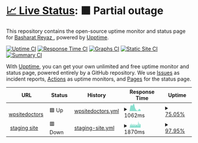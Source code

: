 # [📈 Live Status](https://demo.upptime.js.org): <!--live status--> **🟧 Partial outage**

This repository contains the open-source uptime monitor and status page for [Basharat Reyaz ](https://demo.upptime.js.org), powered by [Upptime](https://github.com/upptime/upptime).

[![Uptime CI](https://github.com/basharatreyaz/uptimebot/workflows/Uptime%20CI/badge.svg)](https://github.com/basharatreyaz/uptimebot/actions?query=workflow%3A%22Uptime+CI%22)
[![Response Time CI](https://github.com/basharatreyaz/uptimebot/workflows/Response%20Time%20CI/badge.svg)](https://github.com/basharatreyaz/uptimebot/actions?query=workflow%3A%22Response+Time+CI%22)
[![Graphs CI](https://github.com/basharatreyaz/uptimebot/workflows/Graphs%20CI/badge.svg)](https://github.com/basharatreyaz/uptimebot/actions?query=workflow%3A%22Graphs+CI%22)
[![Static Site CI](https://github.com/basharatreyaz/uptimebot/workflows/Static%20Site%20CI/badge.svg)](https://github.com/basharatreyaz/uptimebot/actions?query=workflow%3A%22Static+Site+CI%22)
[![Summary CI](https://github.com/basharatreyaz/uptimebot/workflows/Summary%20CI/badge.svg)](https://github.com/basharatreyaz/uptimebot/actions?query=workflow%3A%22Summary+CI%22)

With [Upptime](https://upptime.js.org), you can get your own unlimited and free uptime monitor and status page, powered entirely by a GitHub repository. We use [Issues](https://github.com/basharatreyaz/uptimebot/issues) as incident reports, [Actions](https://github.com/basharatreyaz/uptimebot/actions) as uptime monitors, and [Pages](https://demo.upptime.js.org) for the status page.

<!--start: status pages-->
<!-- This summary is generated by Upptime (https://github.com/upptime/upptime) -->
<!-- Do not edit this manually, your changes will be overwritten -->
<!-- prettier-ignore -->
| URL | Status | History | Response Time | Uptime |
| --- | ------ | ------- | ------------- | ------ |
| <img alt="" src="https://icons.duckduckgo.com/ip3/www.wpsitedoctors.com.ico" height="13"> [wpsitedoctors](https://www.wpsitedoctors.com/) | 🟩 Up | [wpsitedoctors.yml](https://github.com/basharatreyaz/uptimebot/commits/HEAD/history/wpsitedoctors.yml) | <details><summary><img alt="Response time graph" src="./graphs/wpsitedoctors/response-time-week.png" height="20"> 1062ms</summary><br><a href="https://basharatreyaz.github.io/uptimebot/history/wpsitedoctors"><img alt="Response time 2510" src="https://img.shields.io/endpoint?url=https%3A%2F%2Fraw.githubusercontent.com%2Fbasharatreyaz%2Fuptimebot%2FHEAD%2Fapi%2Fwpsitedoctors%2Fresponse-time.json"></a><br><a href="https://basharatreyaz.github.io/uptimebot/history/wpsitedoctors"><img alt="24-hour response time 257" src="https://img.shields.io/endpoint?url=https%3A%2F%2Fraw.githubusercontent.com%2Fbasharatreyaz%2Fuptimebot%2FHEAD%2Fapi%2Fwpsitedoctors%2Fresponse-time-day.json"></a><br><a href="https://basharatreyaz.github.io/uptimebot/history/wpsitedoctors"><img alt="7-day response time 1062" src="https://img.shields.io/endpoint?url=https%3A%2F%2Fraw.githubusercontent.com%2Fbasharatreyaz%2Fuptimebot%2FHEAD%2Fapi%2Fwpsitedoctors%2Fresponse-time-week.json"></a><br><a href="https://basharatreyaz.github.io/uptimebot/history/wpsitedoctors"><img alt="30-day response time 2123" src="https://img.shields.io/endpoint?url=https%3A%2F%2Fraw.githubusercontent.com%2Fbasharatreyaz%2Fuptimebot%2FHEAD%2Fapi%2Fwpsitedoctors%2Fresponse-time-month.json"></a><br><a href="https://basharatreyaz.github.io/uptimebot/history/wpsitedoctors"><img alt="1-year response time 2510" src="https://img.shields.io/endpoint?url=https%3A%2F%2Fraw.githubusercontent.com%2Fbasharatreyaz%2Fuptimebot%2FHEAD%2Fapi%2Fwpsitedoctors%2Fresponse-time-year.json"></a></details> | <details><summary><a href="https://basharatreyaz.github.io/uptimebot/history/wpsitedoctors">75.05%</a></summary><a href="https://basharatreyaz.github.io/uptimebot/history/wpsitedoctors"><img alt="All-time uptime 79.15%" src="https://img.shields.io/endpoint?url=https%3A%2F%2Fraw.githubusercontent.com%2Fbasharatreyaz%2Fuptimebot%2FHEAD%2Fapi%2Fwpsitedoctors%2Fuptime.json"></a><br><a href="https://basharatreyaz.github.io/uptimebot/history/wpsitedoctors"><img alt="24-hour uptime 100.00%" src="https://img.shields.io/endpoint?url=https%3A%2F%2Fraw.githubusercontent.com%2Fbasharatreyaz%2Fuptimebot%2FHEAD%2Fapi%2Fwpsitedoctors%2Fuptime-day.json"></a><br><a href="https://basharatreyaz.github.io/uptimebot/history/wpsitedoctors"><img alt="7-day uptime 75.05%" src="https://img.shields.io/endpoint?url=https%3A%2F%2Fraw.githubusercontent.com%2Fbasharatreyaz%2Fuptimebot%2FHEAD%2Fapi%2Fwpsitedoctors%2Fuptime-week.json"></a><br><a href="https://basharatreyaz.github.io/uptimebot/history/wpsitedoctors"><img alt="30-day uptime 58.87%" src="https://img.shields.io/endpoint?url=https%3A%2F%2Fraw.githubusercontent.com%2Fbasharatreyaz%2Fuptimebot%2FHEAD%2Fapi%2Fwpsitedoctors%2Fuptime-month.json"></a><br><a href="https://basharatreyaz.github.io/uptimebot/history/wpsitedoctors"><img alt="1-year uptime 79.15%" src="https://img.shields.io/endpoint?url=https%3A%2F%2Fraw.githubusercontent.com%2Fbasharatreyaz%2Fuptimebot%2FHEAD%2Fapi%2Fwpsitedoctors%2Fuptime-year.json"></a></details>
| <img alt="" src="https://icons.duckduckgo.com/ip3/sitedoctors-in.stackstaging.com.ico" height="13"> [staging site](https://sitedoctors-in.stackstaging.com/wordpress) | 🟥 Down | [staging-site.yml](https://github.com/basharatreyaz/uptimebot/commits/HEAD/history/staging-site.yml) | <details><summary><img alt="Response time graph" src="./graphs/staging-site/response-time-week.png" height="20"> 1870ms</summary><br><a href="https://basharatreyaz.github.io/uptimebot/history/staging-site"><img alt="Response time 1900" src="https://img.shields.io/endpoint?url=https%3A%2F%2Fraw.githubusercontent.com%2Fbasharatreyaz%2Fuptimebot%2FHEAD%2Fapi%2Fstaging-site%2Fresponse-time.json"></a><br><a href="https://basharatreyaz.github.io/uptimebot/history/staging-site"><img alt="24-hour response time 1380" src="https://img.shields.io/endpoint?url=https%3A%2F%2Fraw.githubusercontent.com%2Fbasharatreyaz%2Fuptimebot%2FHEAD%2Fapi%2Fstaging-site%2Fresponse-time-day.json"></a><br><a href="https://basharatreyaz.github.io/uptimebot/history/staging-site"><img alt="7-day response time 1870" src="https://img.shields.io/endpoint?url=https%3A%2F%2Fraw.githubusercontent.com%2Fbasharatreyaz%2Fuptimebot%2FHEAD%2Fapi%2Fstaging-site%2Fresponse-time-week.json"></a><br><a href="https://basharatreyaz.github.io/uptimebot/history/staging-site"><img alt="30-day response time 1900" src="https://img.shields.io/endpoint?url=https%3A%2F%2Fraw.githubusercontent.com%2Fbasharatreyaz%2Fuptimebot%2FHEAD%2Fapi%2Fstaging-site%2Fresponse-time-month.json"></a><br><a href="https://basharatreyaz.github.io/uptimebot/history/staging-site"><img alt="1-year response time 1900" src="https://img.shields.io/endpoint?url=https%3A%2F%2Fraw.githubusercontent.com%2Fbasharatreyaz%2Fuptimebot%2FHEAD%2Fapi%2Fstaging-site%2Fresponse-time-year.json"></a></details> | <details><summary><a href="https://basharatreyaz.github.io/uptimebot/history/staging-site">97.95%</a></summary><a href="https://basharatreyaz.github.io/uptimebot/history/staging-site"><img alt="All-time uptime 98.08%" src="https://img.shields.io/endpoint?url=https%3A%2F%2Fraw.githubusercontent.com%2Fbasharatreyaz%2Fuptimebot%2FHEAD%2Fapi%2Fstaging-site%2Fuptime.json"></a><br><a href="https://basharatreyaz.github.io/uptimebot/history/staging-site"><img alt="24-hour uptime 99.99%" src="https://img.shields.io/endpoint?url=https%3A%2F%2Fraw.githubusercontent.com%2Fbasharatreyaz%2Fuptimebot%2FHEAD%2Fapi%2Fstaging-site%2Fuptime-day.json"></a><br><a href="https://basharatreyaz.github.io/uptimebot/history/staging-site"><img alt="7-day uptime 97.95%" src="https://img.shields.io/endpoint?url=https%3A%2F%2Fraw.githubusercontent.com%2Fbasharatreyaz%2Fuptimebot%2FHEAD%2Fapi%2Fstaging-site%2Fuptime-week.json"></a><br><a href="https://basharatreyaz.github.io/uptimebot/history/staging-site"><img alt="30-day uptime 98.08%" src="https://img.shields.io/endpoint?url=https%3A%2F%2Fraw.githubusercontent.com%2Fbasharatreyaz%2Fuptimebot%2FHEAD%2Fapi%2Fstaging-site%2Fuptime-month.json"></a><br><a href="https://basharatreyaz.github.io/uptimebot/history/staging-site"><img alt="1-year uptime 98.08%" src="https://img.shields.io/endpoint?url=https%3A%2F%2Fraw.githubusercontent.com%2Fbasharatreyaz%2Fuptimebot%2FHEAD%2Fapi%2Fstaging-site%2Fuptime-year.json"></a></details>

<!--end: status pages-->
